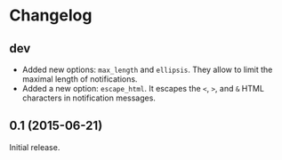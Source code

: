 Changelog
=========

dev
---

* Added new options: `max_length` and `ellipsis`. They allow to limit the
  maximal length of notifications.
* Added a new option: `escape_html`. It escapes the `<`, `>`, and `&` HTML
  characters in notification messages.

0.1 (2015-06-21)
----------------

Initial release.
